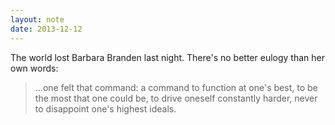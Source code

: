 ```yaml
---
layout: note
date: 2013-12-12
---
```



The world lost Barbara Branden last night. There's no better eulogy than her own words:

>...one felt that command: a command to function at one's best, to be the most that one could be, to drive oneself constantly harder, never to disappoint one's highest ideals.
